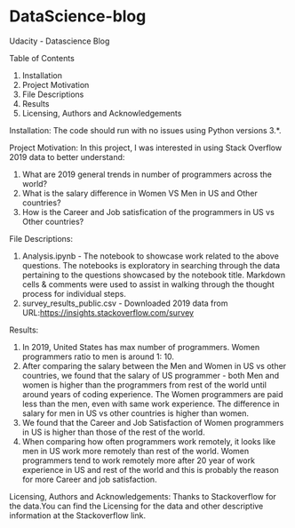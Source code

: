 # DataScience-blog
Udacity - Datascience Blog

Table of Contents
1. Installation
2. Project Motivation
3. File Descriptions
4. Results
5. Licensing, Authors and Acknowledgements

Installation:
 The code should run with no issues using Python versions 3.*.
 
 Project Motivation:
 In this project, I was interested in using Stack Overflow 2019 data to better understand:
1. What are 2019 general trends in number of programmers across the world?
2. What is the salary difference in Women VS Men in US and Other countries?
3. How is the Career and Job satisfication of the programmers in US vs Other countries?

File Descriptions:
1. Analysis.ipynb -  The notebook to showcase work related to the above questions. The notebooks is exploratory in searching through the data pertaining to the questions showcased by the notebook title. Markdown cells & comments were used to assist in walking through the thought process for individual steps.
2. survey_results_public.csv - Downloaded 2019 data from URL:https://insights.stackoverflow.com/survey

Results:
1. In 2019, United States has max number of programmers. Women programmers ratio to men is around 1: 10.
2. After comparing the salary between the Men and Women in US vs other countries, we found that the salary of US programmer - both Men and women is higher than the programmers from rest of the world until around years of coding experience.
The Women programmers are paid less than the men, even with same work experience.
The difference in salary for men in US vs other countries is higher than women.
3. We found that the Career and Job Satisfaction of Women programmers in US is higher than those of the rest of the world.
4. When comparing how often programmers work remotely, it looks like men in US work more remotely than rest of the world.
Women programmers tend to work remotely more after 20 year of work experience in US and rest of the world and this is probably the reason for more Career and job satisfaction.

Licensing, Authors and Acknowledgements:
Thanks to Stackoverflow for the data.You can find the Licensing for the data and other descriptive information at the Stackoverflow link.
